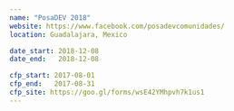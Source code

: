 ```yaml
---
name: "PosaDEV 2018"
website: https://www.facebook.com/posadevcomunidades/
location: Guadalajara, Mexico

date_start: 2018-12-08
date_end:   2018-12-08

cfp_start: 2017-08-01  
cfp_end:   2017-08-31
cfp_site: https://goo.gl/forms/wsE42YMhpvh7k1us1
---
```


